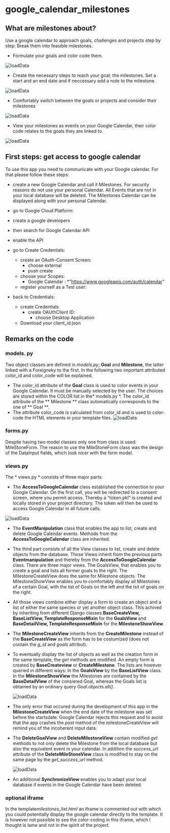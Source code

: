 # google_calendar_milestones

## What are milestones about?

Use a google calendar to approach goals, challenges and projects step by step: Break them into feasible milestones.

* Formulate your goals and color code them.

![loadData](pics/create_goals.png?raw=true "create_goals")


* Create the necessary steps to reach your goal; the milestones. Set a start and an end date and if neccessary add a note to the milestone.

![loadData](pics/create_milestones.png?raw=true "loadData")

* Comfortably switch between the goals or projects and consider their milestones

![loadData](pics/show_milestones.png?raw=true "loadData")

* View your milestones as events on your Google Calendar, their color code relates to the goals they are linked to.

![loadData](pics/calendar.png?raw=true "loadData")



## First steps: get access to google calendar
To use this app you need to communicate with your Google calendar. For that please follow these steps:
* create a new Google Calendar and call it Milestones. For security reasons do not use your personal Calendar. All Events that are not in your local database will be deleted. The Milestones Calendar can be displayed along with your personal Calendar. 

* go to Google Cloud Platform:
* create a google developers 
* then search for Google Calendar API
* enable the API
* go to Create Credentials:
  * create an OAuth-Consent Screen:
    * choose external
    * push create
  * choose  your Scopes:
    * Google Calendar :
      *"https://www.googleapis.com/auth/calendar"
  * register yourself as a Test user:
* back to Credentials:
  * create Credentials
    * create OAUthClient ID:
      * choose Desktop Application
  * Download your client_id.json


## Remarks on the code
### models. py
Two object classes are defined in *models.py*; **Goal** and **Milestone**, the latter linked with a Foreigneky to the first. In the following two important attributed color_id and color_code will be explained.
* The color_id attribute of the **Goal** class is used to color events in your Google Calendar. It must be manually selected by the user. The choices are stored within the COLOR list in the* models.py *. The color_id attribute of the ** Milestone ** class automatically corresponds to the one of ** Goal **.  
* The attribute color_code is calculated from color_id and is used to color-code the HTML elements in your template files. 
![loadData](pics/model.png?raw=true "loadData")
### forms.py
Despite having two model classes only one from class is used: MileStoneForm. The reason to use the MileStoneForm class was the design of the DataInput fields, which look nicer with the form model. 
### views.py
The * views.py * consists of three major parts:

* The **AccessToGoogleCalendar** class established the connection to your Google Calendar. On the first call, you will be redirected to a consent screen, where you permit access. Thereby a "token.pkl" is created and locally stored in your project directory. The token will then be used to access Google Calendar in all future calls.

![loadData](pics/access.png?raw=true "loadData")

* The **EventManipulation** class that enables the app to list, create and delete Google Calendar events. Methods from the **AccessToGoogleCalendar** class are inherited.

* The third part consists of all the View classes to list, create and delete objects from the database. Those Views inherit from the previous parts **Eventmanipulation** and thereby from  the **AccessToGoogleCalendar** class. There are three major views. The GoalsView, that enables you to create a goal and lists all former goals to the right. The MilestoneCreateView does the same for Milestone objects. The MilestoneShowView enables you to comfortably display all Milestones of a certain Goal, with the list of Goals on the left and the lsit of goals on the right. 

* All those views combine either display a form to create an object and a list of either the same species or yet another object class. This achived by inheriting from different Django classes  **BaseCreateView, BaseListView, TemplateResponseMixin** for the **GoalsView** and **BaseDetailView, TemplateResponseMixin** for the **MilestoneShowView**. 

* The **MilestoneCreateView** inherits from the **CreateMilestone** instead of the **BaseCreateView** as the form has to be costumized (does not contain the *g_id* and *goals* attribut).
* To eventually display the list of objects as well as the creation form in the same template, the *get* methods are modified. An empty form is created by **BaseCreateview** or **CreateMilestone**. The lists are however queried in different ways: In the **GoalsView** by the **BaseListView** class. In the **MilestoneShowView** the Milestones are contained by the **BaseDetailView** of the consiered Goal, whereas the Goals list is obtained by an ordinary query *Goal.objects.all()*. 
  
  ![loadData](pics/MilestoneShowView.png?raw=true "loadData")
  
* The only error that occured during the development of this app in the **MilestoneCreateView** when the end date of the milestone was set before the startsdate. Google Calendar rejects this request and to avoid that the app crashes the *post* method of the milestoneCreateView will remind you of the incoherent input data.



* The **DeleteGoalView** and **DeleteMilestoneView** contain modified *get* methods to not only delete the Milestone from the local database but also the equivalent event in your calendar. In addition the *success_url* attribute of the **DeleteMileStoneView** class is modified to stay on the same page by the *get_success_url* method.
  
  ![loadData](pics/delete.png?raw=true "loadData")

* An additional **SynchronizeView** enables you to adapt your local database if events in the Google Calendar have been deleted.

### optional iframe
In the template*milestones_list.html* an iframe is commented out with which you could potenitally display the google calendar directly to the template. It is however not possible to see the color-coding in this iframe, which I thought is lame and not in the spirit of the project. 
